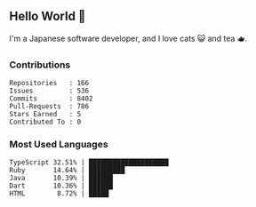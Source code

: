 ## Hello World 👋

I'm a Japanese software developer, and I love cats 😺 and tea 🫖.

### Contributions

    Repositories   : 166
    Issues         : 536
    Commits        : 8402
    Pull-Requests  : 786
    Stars Earned   : 5
    Contributed To : 0

### Most Used Languages

    TypeScript 32.51% | ████████████████████
    Ruby       14.64% | █████████
    Java       10.39% | ██████
    Dart       10.36% | ██████
    HTML        8.72% | █████
